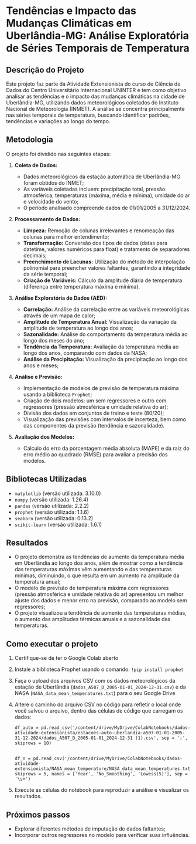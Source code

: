 # Tendências e Impacto das Mudanças Climáticas em Uberlândia-MG: Análise Exploratória de Séries Temporais de Temperatura

## Descrição do Projeto
Este projeto faz parte da Atividade Extensionista do curso de Ciência de Dados do Centro Universitário Internacional UNINTER e tem como objetivo analisar as tendências e o impacto das mudanças climáticas na cidade de Uberlândia-MG, utilizando dados meteorológicos coletados do Instituto Nacional de Meteorologia (INMET). A análise se concentra principalmente nas séries temporais de temperatura, buscando identificar padrões, tendências e variações ao longo do tempo.

## Metodologia

O projeto foi dividido nas seguintes etapas:

1.  **Coleta de Dados:**
    *   Dados meteorológicos da estação automática de Uberlândia-MG foram obtidos do INMET;
    *   As variáveis coletadas incluem: precipitação total, pressão atmosférica, temperaturas (máxima, média e mínima), umidade do ar e velocidade do vento;
    *   O período analisado compreende dados de 01/01/2005 a 31/12/2024.

2.  **Processamento de Dados:**
    *   **Limpeza:** Remoção de colunas irrelevantes e renomeação das colunas para melhor entendimento;
    *   **Transformação:** Conversão dos tipos de dados (datas para datetime, valores numéricos para float) e tratamento de separadores decimais;
    *   **Preenchimento de Lacunas:** Utilização do método de interpolação polinomial para preencher valores faltantes, garantindo a integridade da série temporal;
    *   **Criação de Variáveis:** Cálculo da amplitude diária de temperatura (diferença entre temperatura máxima e mínima).

3.  **Análise Exploratória de Dados (AED):**
    *   **Correlação:** Análise da correlação entre as variáveis meteorológicas através de um mapa de calor;
    *   **Amplitude de Temperatura Anual:** Visualização da variação da amplitude de temperatura ao longo dos anos;
    *   **Sazonalidade:** Análise do comportamento da temperatura média ao longo dos meses do ano;
    *   **Tendência da Temperatura:** Avaliação da temperatura média ao longo dos anos, comparando com dados da NASA;
    *    **Análise da Precipitação:** Visualização da precipitação ao longo dos anos e meses;

4.  **Análise e Previsão:**
    *   Implementação de modelos de previsão de temperatura máxima usando a biblioteca `Prophet`;
    *   Criação de dois modelos: um sem regressores e outro com regressores (pressão atmosférica e umidade relativa do ar);
    *   Divisão dos dados em conjuntos de treino e teste (80/20);
    *   Visualização das previsões com intervalos de incerteza, bem como das componentes da previsão (tendência e sazonalidade).

5.  **Avaliação dos Modelos:**
    *   Cálculo do erro da porcentagem média absoluta (MAPE) e da raiz do erro médio ao quadrado (RMSE) para avaliar a precisão dos modelos.

## Bibliotecas Utilizadas

*   `matplotlib` (versão utilizada: 3.10.0)
*   `numpy` (versão utilizada: 1.26.4)
*   `pandas` (versão utilizada: 2.2.2)
*   `prophet` (versão utilizada: 1.1.6)
*   `seaborn` (versão utilizada: 0.13.2)
*   `scikit-learn` (versão utilizada: 1.6.1)

## Resultados

*   O projeto demonstra as tendências de aumento da temperatura média em Uberlândia ao longo dos anos, além de mostrar como a tendência das temperaturas máximas vêm aumentando e das temperaturas mínimas, diminuindo, o que resulta em um aumento na amplitude da temperatura anual;
*   O modelo de previsão de temperatura máxima com regressores (pressão atmosférica e umidade relativa do ar) apresentou um melhor ajuste dos dados e menor erro na previsão, comparado ao modelo sem regressores;
*   O projeto visualizou a tendência de aumento das temperaturas médias, o aumento das amplitudes térmicas anuais e a sazonalidade das temperaturas.

## Como executar o projeto

1.  Certifique-se de ter o Google Colab aberto

2.  Instale a biblioteca Prophet usando o comando: `!pip install prophet`

3.  Faça o upload dos arquivos CSV com os dados meteorológicos da estação de Uberlândia (`dados_A507_D_2005-01-01_2024-12-31.csv`) e da NASA (`NASA_data_mean_temperatures.txt`) para o seu Google Drive

4.  Altere o caminho do arquivo CSV no código para refletir o local onde você salvou o arquivo, dentro das células de código que carregam os dados: 

        df_auto = pd.read_csv('/content/drive/MyDrive/ColabNotebooks/dados-atividade-extensionista/estacoes-auto-uberlandia-a507-01-01-2005-31-12-2024/dados_A507_D_2005-01-01_2024-12-31 (1).csv', sep = ';', skiprows = 10)


        df_n = pd.read_csv('/content/drive/MyDrive/ColabNotebooks/dados-atividade-extensionista/NASA_mean_temperature/NASA_data_mean_temperatures.txt', skiprows = 5, names = ['Year', 'No_Smoothing', 'Lowess(5)'], sep = '\s+')
        

5.  Execute as células do notebook para reproduzir a análise e visualizar os resultados.

## Próximos passos

*   Explorar diferentes métodos de imputação de dados faltantes;
*   Incorporar outros regressores no modelo para verificar suas influências.
